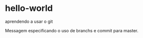 # hello-world
aprendendo a usar o git

Messagem especificando o uso de branchs e commit para master.
